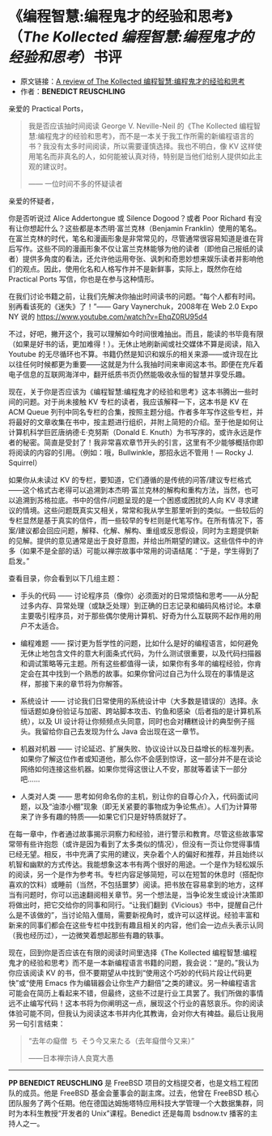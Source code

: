 # 《编程智慧:编程鬼才的经验和思考》（*The Kollected 编程智慧:编程鬼才的经验和思考*）书评

- 原文链接：[A review of  The Kollected 编程智慧:编程鬼才的经验和思考](https://freebsdfoundation.org/wp-content/uploads/2022/03/reuschling_practical_ports.pdf)
- 作者：**BENEDICT REUSCHLING**

亲爱的 Practical Ports，

>我是否应该抽时间阅读 George V. Neville-Neil 的《The Kollected 编程智慧:编程鬼才的经验和思考》，而不是一本关于我工作所需的新编程语言的书？我没有太多时间阅读，所以需要谨慎选择。我也不明白，像 KV 这样使用笔名而非真名的人，如何能被认真对待，特别是当他们给别人提供如此主观的建议时。
>
>—— 一位时间不多的怀疑读者

亲爱的怀疑者，

你是否听说过 Alice Addertongue 或 Silence Dogood？或者 Poor Richard 有没有让你想起什么？这些都是本杰明·富兰克林（Benjamin Franklin）使用的笔名。在富兰克林的时代，笔名和漫画形象是非常常见的，尽管通常很容易知道是谁在背后写作。这些不同的漫画形象不仅让富兰克林能够为他的读者（即他自己报纸的读者）提供多角度的看法，还允许他运用夸张、讽刺和奇思妙想来娱乐读者并影响他们的观点。因此，使用化名和人格写作并不是新鲜事，实际上，既然你在给 Practical Ports 写信，你也是在参与这种情形。

在我们讨论书籍之前，让我们先解决你抽出时间读书的问题。“每个人都有时间。别再看该死的《迷失》了！”—— Gary Vaynerchuk，2008年在 Web 2.0 Expo NY 说的 <https://www.youtube.com/watch?v=EhqZ0RU95d4>

不过，好吧，撇开这个，我可以理解如今时间很难抽出。而且，能读的书毕竟有限（如果是好书的话，更加难得！）。无休止地刷新闻或社交媒体不算是阅读，陷入 Youtube 的无尽循环也不算。书籍仍然是知识和娱乐的相关来源——或许现在比以往任何时候都更为重要——这就是为什么我抽时间来审阅这本书。即便在充斥着电子信息的互联网海洋中，翻开纸质书页仍然能吸收永恒的智慧并享受乐趣。

现在，关于你是否应该为《编程智慧:编程鬼才的经验和思考》这本书腾出一些时间的问题。对于尚未接触 KV 专栏的读者，我应该解释一下，这本书是 KV 在 ACM Queue 列刊中同名专栏的合集，按照主题分组。作者多年写作这些专栏，并将最好的文章收集在书中，按主题进行组织，并附上简短的介绍。至于他是如何让计算机科学巨匠唐纳德·E·克努斯（Donald E. Knuth）为书写序的，或许永远是作者的秘密。简直是受封了！我非常喜欢章节开头的引言，这里有不少能够概括你即将阅读的内容的引用。（例如：哦，Bullwinkle，那招永远不管用！— Rocky J. Squirrel）

如果你从未读过 KV 的专栏，要知道，它们遵循的是传统的问答/建议专栏格式——这个格式古老得可以追溯到本杰明·富兰克林的解构和重构方法，当然，也可以追溯到苏格拉底。书中的信件/问题呈现的是一个困惑或困扰的人向 KV 寻求建议的情境。这些问题既真实又相关，常常和我从学生那里听到的类似。一些较后的专栏显然是基于真实的信件，而一些较早的专栏则是代笔写作。在所有情况下，答案/建议都会回应问题，解释、化解、解构、重组或反思假设，同时为主题提供新的见解。提供的意见通常是出于良好意图，并给出所期望的建议。这些信件中的许多（如果不是全部的话）可能以禅宗故事中常用的词语结尾：“于是，学生得到了启发。”

查看目录，你会看到以下几组主题：

- 手头的代码 —— 讨论程序员（像你）必须面对的日常烦恼和思考——从分配过多内存、异常处理（或缺乏处理）到正确的日志记录和编码风格讨论。本章主要吸引程序员，对于那些偶尔使用计算机、好奇为什么互联网不起作用的用户不太适合。

- 编程难题 —— 探讨更为哲学性的问题，比如什么是好的编程语言，如何避免无休止地包含文件的意大利面条式代码，为什么测试很重要，以及代码扫描器和调试策略等元主题。所有这些都值得一读，如果你有多年的编程经验，你肯定会在其中找到一个熟悉的故事。如果你曾问过自己为什么现在的事情是这样，那接下来的章节将为你解答。

- 系统设计 —— 讨论我们日常使用的系统设计中（大多数是错误的）选择。永恒话题如身份验证与加密、跨站脚本攻击、钓鱼和感染（后者指的是计算机系统），以及 UI 设计将让你频频点头同意，同时也会对糟糕设计的典型例子摇头。我留给你自己去发现为什么 Java 会出现在这一章节。

- 机器对机器 —— 讨论延迟、扩展失败、协议设计以及日益增长的标准列表。如果你了解这位作者或知道他，那么你不会感到惊讶，这一部分并不是在谈论网络如何连接这些机器。如果你觉得这很让人不安，那就等着读下一部分吧……

- 人类对人类 —— 思考如何命名你的主机，别让你的自尊心介入，代码面试问题，以及“油漆小棚”现象（即无关紧要的事物成为争论焦点）。人们为计算带来了许多有趣的特质——如果它们只是好特质就好了。

在每一章中，作者通过故事揭示洞察力和经验，进行警示和教育。尽管这些故事常常带有些许抱怨（或许是因为看到了太多类似的情况），但没有一页让你觉得事情已经无望。相反，书中充满了实用的建议，夹杂着个人的偏好和推荐，并且始终以机智和幽默的方式传达。我能想象这本书有两个很好的用途。一个是作为轻松娱乐的阅读，另一个是作为参考书。专栏内容足够简短，可以在短暂的休息时（搭配你喜欢的饮料）或睡前（当然，不包括噩梦）阅读。把书放在容易拿到的地方，这样当有问题时，你可以迅速翻阅相关章节。另一个想法是，当争论发生或设计决策即将做出时，把它交给你的同事和同行。“让我们翻到《Vicious》书中，提醒自己什么是不该做的”，当讨论陷入僵局，需要新视角时，或许可以这样说。经验丰富和新来的同事们都会在这些专栏中找到有趣且相关的内容，他们会一边点头表示认同（我也经历过），一边微笑着想起那些有趣的轶事。

现在，回到你是否应该在有限的阅读时间里选择《The Kollected 编程智慧:编程鬼才的经验和思考》而不是一本新编程语言书籍的问题，我会说：“是的。”我认为你应该阅读 KV 的书，但不要期望从中找到“使用这个巧妙的代码片段让代码更快”或“使用 Emacs 作为编辑器会让你生产力翻倍”之类的建议。另一种编程语言可能会在简历上看起来不错，但最终，这些不过是行业工具罢了。我们所做的事情远不止编写代码！这本书将为你阐明这一点，展现这个行业的喜怒哀乐。你的阅读体验可能不同，但我认为阅读这本书并内化其教诲，会对你大有裨益。最后让我用另一句引言结束：

>“去年の癡僧 ち そう今又来たる（去年癡僧今又来）”
>
>——日本禅宗诗人良寛大愚

---

**PP BENEDICT REUSCHLING** 是 FreeBSD 项目的文档提交者，也是文档工程团队的成员。他是 FreeBSD 基金会董事会的副主席。过去，他曾在 FreeBSD 核心团队服务了两个任期。他在德国达姆施塔特应用科技大学管理一个大数据集群，同时为本科生教授“开发者的 Unix”课程。Benedict 还是每周 bsdnow.tv 播客的主持人之一。

